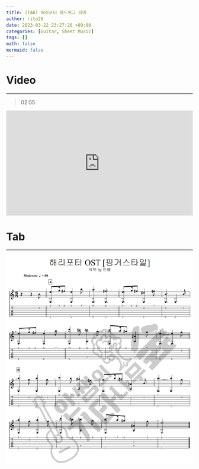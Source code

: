 ```yaml
--- 
title: (TAB) 해리포터 헤드위그 테마 
author: rito26 
date: 2023-03-22 23:27:20 +09:00 
categories: [Guitar, Sheet Music] 
tags: [] 
math: false 
mermaid: false 
--- 
```


# Video
--- 

> 02:55

<style>.embed-container { position: relative; padding-bottom: 56.25%; height: 0; overflow: hidden; max-width: 100%; } .embed-container iframe, .embed-container object, .embed-container embed { position: absolute; top: 0; left: 0; width: 100%; height: 100%; }</style><div class='embed-container'><iframe src='https://www.youtube.com/embed/88a6gsKfNew' frameborder='0' allowfullscreen></iframe></div>


# Tab
---

![image](https://raw.githubusercontent.com/rito26/Archive/main/_images/20230322_해리포터.png)